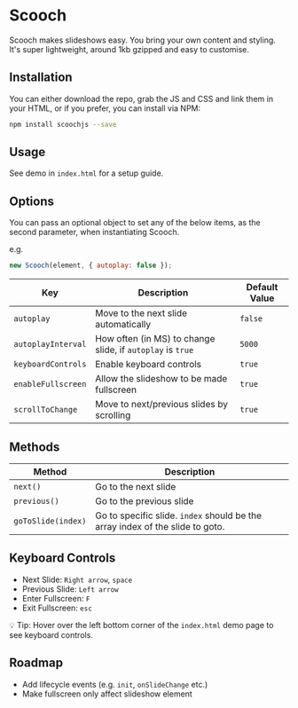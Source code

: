 # Scooch

Scooch makes slideshows easy. You bring your own content and styling. It's super lightweight, around 1kb gzipped and easy to customise.

## Installation

You can either download the repo, grab the JS and CSS and link them in your HTML, or if you prefer, you can install via NPM:

```bash
npm install scoochjs --save
```

## Usage

See demo in `index.html` for a setup guide.

## Options

You can pass an optional object to set any of the below items, as the second parameter, when instantiating Scooch.

e.g.

```javascript
new Scooch(element, { autoplay: false });
```

| Key                | Description                                                | Default Value |
| ------------------ | ---------------------------------------------------------- | ------------- |
| `autoplay`         | Move to the next slide automatically                       | `false`       |
| `autoplayInterval` | How often (in MS) to change slide, if `autoplay` is `true` | `5000`        |
| `keyboardControls` | Enable keyboard controls                                   | `true`        |
| `enableFullscreen` | Allow the slideshow to be made fullscreen                  | `true`        |
| `scrollToChange`   | Move to next/previous slides by scrolling                  | `true`        |

## Methods

| Method             | Description                                                                   |
| ------------------ | ----------------------------------------------------------------------------- |
| `next()`           | Go to the next slide                                                          |
| `previous()`       | Go to the previous slide                                                      |
| `goToSlide(index)` | Go to specific slide. `index` should be the array index of the slide to goto. |

## Keyboard Controls

-   Next Slide: `Right arrow`, `space`
-   Previous Slide: `Left arrow`
-   Enter Fullscreen: `F`
-   Exit Fullscreen: `esc`

💡 Tip: Hover over the left bottom corner of the `index.html` demo page to see keyboard controls.

## Roadmap

-   Add lifecycle events (e.g. `init`, `onSlideChange` etc.)
-   Make fullscreen only affect slideshow element
